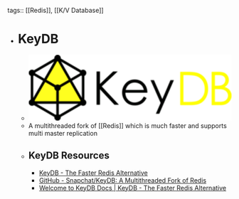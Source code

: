 tags:: [[Redis]], [[K/V Database]]

- # KeyDB
	- ![keydb.png](../assets/keydb_1704015426389_0.png)
	- A multithreaded fork of [[Redis]] which is much faster and supports multi master replication
	- ## KeyDB Resources
		- [KeyDB - The Faster Redis Alternative](https://docs.keydb.dev/)
		- [GitHub - Snapchat/KeyDB: A Multithreaded Fork of Redis](https://github.com/Snapchat/KeyDB)
		- [Welcome to KeyDB Docs | KeyDB - The Faster Redis Alternative](https://docs.keydb.dev/docs/)
